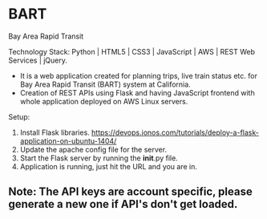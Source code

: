 # BART
Bay Area Rapid Transit

Technology Stack: Python | HTML5 | CSS3 | JavaScript | AWS | REST Web Services | jQuery.

* It is a web application created for planning trips, live train status etc. for Bay Area Rapid Transit (BART) system at California.
* Creation of REST APIs using Flask and having JavaScript frontend with whole application deployed on AWS Linux servers.

Setup:
1) Install Flask libraries. https://devops.ionos.com/tutorials/deploy-a-flask-application-on-ubuntu-1404/
2) Update the apache config file for the server.
2) Start the Flask server by running the __init__.py file.
3) Application is running, just hit the URL and you are in.

## Note: The API keys are account specific, please generate a new one if API's don't get loaded.
